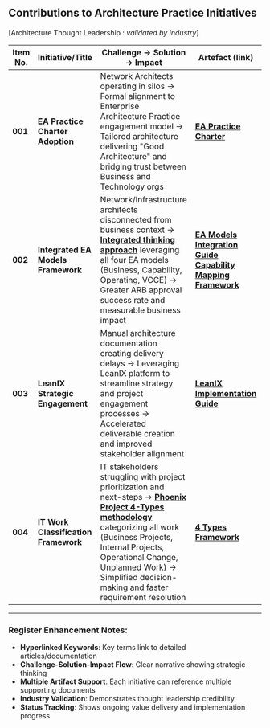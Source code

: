 ## Contributions to Architecture Practice Initiatives
[Architecture Thought Leadership : *validated by industry*]

| **Item No.** | **Initiative/Title** | **Challenge → Solution → Impact** | **Artefact (link)** | **Status** | **Industry Validation** |
|--------------|---------------------|----------------------------------|-------------------|------------|----------------------|
| **001** | **EA Practice Charter Adoption** | Network Architects operating in silos → Formal alignment to Enterprise Architecture Practice engagement model → Tailored architecture delivering "Good Architecture" and bridging trust between Business and Technology orgs | **[EA Practice Charter](link)** | Implemented | EA Community Endorsed |
| **002** | **Integrated EA Models Framework** | Network/Infrastructure architects disconnected from business context → **[Integrated thinking approach](https://medium.com/@marclandy.me/network-infrastructure-contribution-to-architecture-practice-e18a3271ac20)** leveraging all four EA models (Business, Capability, Operating, VCCE) → Greater ARB approval success rate and measurable business impact | **[EA Models Integration Guide](link)** **[Capability Mapping Framework](link)** | Active | Industry Best Practice |
| **003** | **LeanIX Strategic Engagement** | Manual architecture documentation creating delivery delays → Leveraging LeanIX platform to streamline strategy and project engagement processes → Accelerated deliverable creation and improved stakeholder alignment | **[LeanIX Implementation Guide](link)** | Planning Phase | Tool Vendor Validated |
| **004** | **IT Work Classification Framework** | IT stakeholders struggling with project prioritization and next-steps → **[Phoenix Project 4-Types methodology](link)** categorizing all work (Business Projects, Internal Projects, Operational Change, Unplanned Work) → Simplified decision-making and faster requirement resolution | **[4 Types Framework](images/Phoenix%20Project.png)** | Implemented | DevOps Community Standard |

---

### Register Enhancement Notes:
- **Hyperlinked Keywords**: Key terms link to detailed articles/documentation
- **Challenge-Solution-Impact Flow**: Clear narrative showing strategic thinking
- **Multiple Artifact Support**: Each initiative can reference multiple supporting documents
- **Industry Validation**: Demonstrates thought leadership credibility
- **Status Tracking**: Shows ongoing value delivery and implementation progress